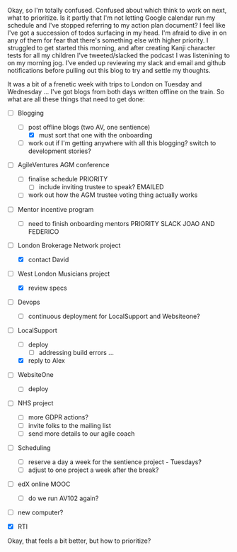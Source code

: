 Okay, so I'm totally confused.  Confused about which think to work on next, what to prioritize.  Is it partly that I'm not letting Google calendar run my schedule and I've stopped referring to my action plan document?  I feel like I've got a succession of todos surfacing in my head.  I'm afraid to dive in on any of them for fear that there's something else with higher priority.  I struggled to get started this morning, and after creating Kanji character tests for all my children I've tweeted/slacked the podcast I was listenining to on my morning jog.  I've ended up reviewing my slack and email and github notifications before pulling out this blog to try and settle my thoughts.

It was a bit of a frenetic week with trips to London on Tuesday and Wednesday ... I've got blogs from both days written offline on the train.  So what are all these things that need to get done:

* [ ] Blogging
  - [ ] post offline blogs (two AV, one sentience) 
    - [x] must sort that one with the onboarding
  - [ ] work out if I'm getting anywhere with all this blogging? switch to development stories?

* [ ] AgileVentures AGM conference
  - [ ] finalise schedule PRIORITY
    - [ ] include inviting trustee to speak? EMAILED
  - [ ] work out how the AGM trustee voting thing actually works
  
* [ ] Mentor incentive program
  - [ ] need to finish onboarding mentors PRIORITY SLACK JOAO AND FEDERICO
  
* [ ] London Brokerage Network project
  - [x] contact David

* [ ] West London Musicians project
  - [x] review specs
  
* [ ] Devops
  - [ ] continuous deployment for LocalSupport and Websiteone?

* [ ] LocalSupport
  - [ ] deploy
    - [ ] addressing build errors ...
  - [x] reply to Alex
  
* [ ] WebsiteOne
  - [ ] deploy
  
* [ ] NHS project
  - [ ] more GDPR actions?
  - [ ] invite folks to the mailing list
  - [ ] send more details to our agile coach
  
* [ ] Scheduling
  - [ ] reserve a day a week for the sentience project - Tuesdays?
  - [ ] adjust to one project a week after the break?
  
* [ ] edX online MOOC
  - [ ] do we run AV102 again?

* [ ] new computer?

* [x] RTI  
  
 Okay, that feels a bit better, but how to prioritize?
